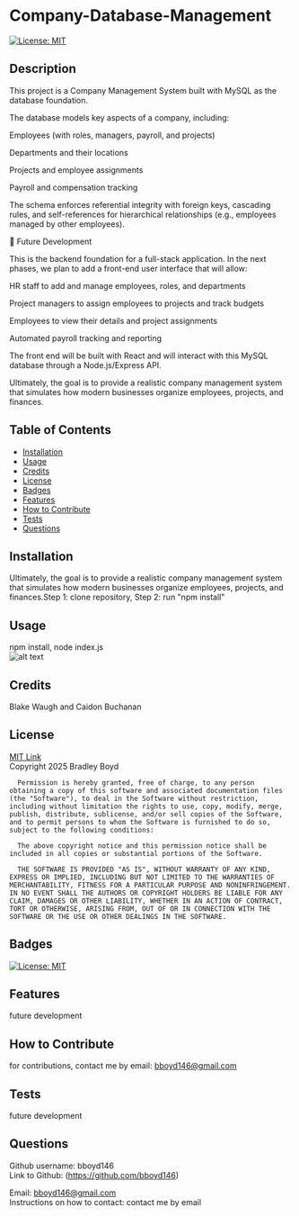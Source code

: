 # Company-Database-Management  
[![License: MIT](https://img.shields.io/badge/License-MIT-yellow.svg)](https://opensource.org/licenses/MIT)

## Description
This project is a Company Management System built with MySQL as the database foundation.

The database models key aspects of a company, including:

Employees (with roles, managers, payroll, and projects)

Departments and their locations

Projects and employee assignments

Payroll and compensation tracking

The schema enforces referential integrity with foreign keys, cascading rules, and self-references for hierarchical relationships (e.g., employees managed by other employees).

🔮 Future Development

This is the backend foundation for a full-stack application.
In the next phases, we plan to add a front-end user interface that will allow:

HR staff to add and manage employees, roles, and departments

Project managers to assign employees to projects and track budgets

Employees to view their details and project assignments

Automated payroll tracking and reporting

The front end will be built with React and will interact with this MySQL database through a Node.js/Express API.

Ultimately, the goal is to provide a realistic company management system that simulates how modern businesses organize employees, projects, and finances.

## Table of Contents

- [Installation](#Installation)
- [Usage](#Usage)
- [Credits](#Credits)
- [License](#License)
- [Badges](#Badges)
- [Features](#Features)
- [How to Contribute](#How-to-Contribute)
- [Tests](#Tests)
- [Questions](#Questions)

## Installation 
Ultimately, the goal is to provide a realistic company management system that simulates how modern businesses organize employees, projects, and finances.Step 1: clone repository, Step 2: run "npm install"

## Usage 
npm install, node index.js  
![alt text](assets/images/)

## Credits 
Blake Waugh and Caidon Buchanan

## License 
[MIT Link](https://opensource.org/licenses/MIT)  
   Copyright 2025 Bradley Boyd

      Permission is hereby granted, free of charge, to any person obtaining a copy of this software and associated documentation files (the "Software"), to deal in the Software without restriction, including without limitation the rights to use, copy, modify, merge, publish, distribute, sublicense, and/or sell copies of the Software, and to permit persons to whom the Software is furnished to do so, subject to the following conditions:
      
      The above copyright notice and this permission notice shall be included in all copies or substantial portions of the Software.
      
      THE SOFTWARE IS PROVIDED "AS IS", WITHOUT WARRANTY OF ANY KIND, EXPRESS OR IMPLIED, INCLUDING BUT NOT LIMITED TO THE WARRANTIES OF MERCHANTABILITY, FITNESS FOR A PARTICULAR PURPOSE AND NONINFRINGEMENT. IN NO EVENT SHALL THE AUTHORS OR COPYRIGHT HOLDERS BE LIABLE FOR ANY CLAIM, DAMAGES OR OTHER LIABILITY, WHETHER IN AN ACTION OF CONTRACT, TORT OR OTHERWISE, ARISING FROM, OUT OF OR IN CONNECTION WITH THE SOFTWARE OR THE USE OR OTHER DEALINGS IN THE SOFTWARE.

## Badges
[![License: MIT](https://img.shields.io/badge/License-MIT-yellow.svg)](https://opensource.org/licenses/MIT)

## Features
future development

## How to Contribute
for contributions, contact me by email: bboyd146@gmail.com

## Tests
future development

## Questions
Github username: bboyd146  
Link to Github: (https://github.com/bboyd146)  

Email: bboyd146@gmail.com  
Instructions on how to contact: contact me by email  
